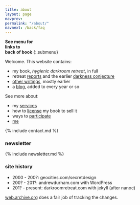 ```yaml
---
title: about
layout: page
navprev: 
permalink: "/about/"
navnext: /back/faq
---
```


**See menu for**  
**links to**  
**back of book**
{:.submenu}

Welcome. This website contains:

- my book, <em>hygienic darkroom retreat</em>, in full
- retreat [reports](/reports) and the earlier [darkness conjecture](/darkness-conjecture)
- [other writings](/other-writings), mostly earlier
- a [blog](/blog), added to every year or so

See more about:

- my [services](/back/services)
- how to [license](/back/license) my book to sell it
- ways to [participate](/back/participate)
- [me](/back/bio)

{% include contact.md %}

### newsletter

{% include newsletter.md %}

### site history

- 2000 - 200?: geocities.com/secretdesign
- 200? - 201?: andrewdurham.com with WordPress
- 201? - present: darkroomretreat.com with jekyll (after nanoc)

[web.archive.org](https://web.archive.org) does a fair job of tracking the changes.


